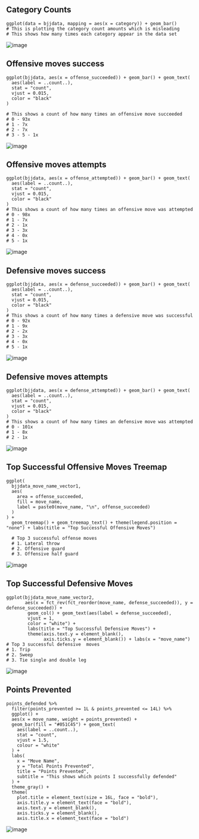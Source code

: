 ## Category Counts
```{r}
ggplot(data = bjjdata, mapping = aes(x = category)) + geom_bar()
# This is plotting the category count amounts which is misleading
# This shows how many times each category appear in the data set
```
![image](https://user-images.githubusercontent.com/74512335/149384886-4c4dc3a6-f2f8-4669-9ad0-32893a9848fc.png)

## Offensive moves success
```{r}
ggplot(bjjdata, aes(x = offense_succeeded)) + geom_bar() + geom_text(
  aes(label = ..count..),
  stat = "count",
  vjust = 0.015,
  color = "black"
)

# This shows a count of how many times an offensive move succeeded
# 0 - 93x
# 1 - 7x
# 2 - 7x
# 3 - 5 - 1x 
```
![image](https://user-images.githubusercontent.com/74512335/149394318-558bd206-6fbe-4742-a23d-d1de026d248c.png)


## Offensive moves attempts
```{r}
ggplot(bjjdata, aes(x = offense_attempted)) + geom_bar() + geom_text(
  aes(label = ..count..),
  stat = "count",
  vjust = 0.015,
  color = "black"
)
# This shows a count of how many times an offensive move was attempted
# 0 - 98x
# 1 - 7x
# 2 - 1x
# 3 - 3x
# 4 - 0x
# 5 - 1x 
```
![image](https://user-images.githubusercontent.com/74512335/149394824-38ae98b2-c17b-4e60-bc87-e49cb948d2b7.png)

## Defensive moves success
```{r}
ggplot(bjjdata, aes(x = defense_succeeded)) + geom_bar() + geom_text(
  aes(label = ..count..),
  stat = "count",
  vjust = 0.015,
  color = "black"
)
# This shows a count of how many times a defensive move was successful
# 0 - 92x
# 1 - 9x
# 2 - 2x
# 3 - 3x
# 4 - 0x
# 5 - 1x 
```
![image](https://user-images.githubusercontent.com/74512335/149395243-e22410c0-99bb-463c-8685-3baed493a4fb.png)

## Defensive moves attempts
```{r}
ggplot(bjjdata, aes(x = defense_attempted)) + geom_bar() + geom_text(
  aes(label = ..count..),
  stat = "count",
  vjust = 0.015,
  color = "black"
)
# This shows a count of how many times an defensive move was attempted
# 0 - 101x
# 1 - 8x
# 2 - 1x
```
![image](https://user-images.githubusercontent.com/74512335/149395566-bc316322-a923-47b5-b299-0e1fd5102e82.png)

## Top Successful Offensive Moves Treemap
```{r}
ggplot(
  bjjdata_move_name_vector1,
  aes(
    area = offense_succeeded,
    fill = move_name,
    label = paste0(move_name, "\n", offense_succeeded)
  )
) +
  geom_treemap() + geom_treemap_text() + theme(legend.position =  "none") + labs(title = "Top Successful Offensive Moves")
  
  # Top 3 successful offense moves
  # 1. Lateral throw
  # 2. Offensive guard
  # 3. Offensive half guard
```
![image](https://user-images.githubusercontent.com/74512335/149411019-18b18758-1300-44ab-b098-15ee963a33f3.png)

## Top Successful Defensive Moves
```{r}
ggplot(bjjdata_move_name_vector2,
       aes(x = fct_rev(fct_reorder(move_name, defense_succeeded)), y = defense_succeeded)) +
        geom_col() + geom_text(aes(label = defense_succeeded),
        vjust = 1,
        color = "white") + 
        labs(title = "Top Successful Defensive Moves") +  
        theme(axis.text.y = element_blank(),
              axis.ticks.y = element_blank()) + labs(x = "move_name")
# Top 3 successful defensive  moves
# 1. Trip
# 2. Sweep
# 3. Tie single and double leg
```
![image](https://user-images.githubusercontent.com/74512335/149563027-eaabf611-ab42-42cf-a545-16b8a79b4a0c.png)

## Points Prevented
```{r}
points_defended %>%
  filter(points_prevented >= 1L & points_prevented <= 14L) %>%
  ggplot() +
  aes(x = move_name, weight = points_prevented) +
  geom_bar(fill = "#051C45") + geom_text(
    aes(label = ..count..),
    stat = "count",
    vjust = 1.5,
    colour = "white"
  ) +
  labs(
    x = "Move Name",
    y = "Total Points Prevented",
    title = "Points Prevented",
    subtitle = "This shows which points I successfully defended"
  ) +
  theme_gray() +
  theme(
    plot.title = element_text(size = 16L, face = "bold"),
    axis.title.y = element_text(face = "bold"),
    axis.text.y = element_blank(),
    axis.ticks.y = element_blank(),
    axis.title.x = element_text(face = "bold")
   ```
![image](https://user-images.githubusercontent.com/74512335/149570160-1657eaa7-2799-41b5-9ff5-9af59ac70a1d.png)






